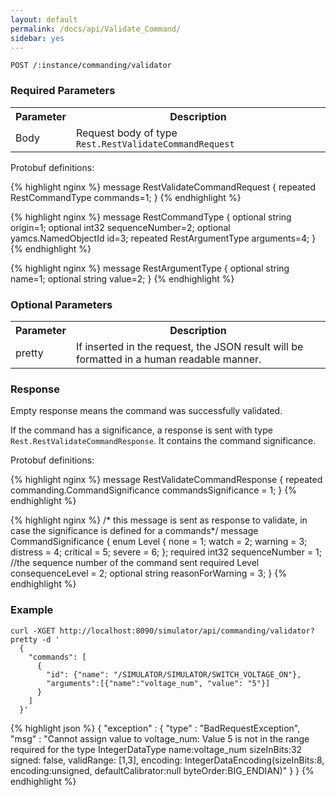 ```yaml
---
layout: default
permalink: /docs/api/Validate_Command/
sidebar: yes
---
```


```
POST /:instance/commanding/validator
```

### Required Parameters

<table class="inline">
    <tr><th>Parameter</th><th>Description</th></tr>
     <tr><td>Body</td><td>Request body of type <code>Rest.RestValidateCommandRequest</code></td></tr>
</table>

Protobuf definitions:

{% highlight nginx %}
message RestValidateCommandRequest {
  repeated RestCommandType commands=1;
}
{% endhighlight %}

{% highlight nginx %}
message RestCommandType {
  optional string origin=1;
  optional int32 sequenceNumber=2;
  optional yamcs.NamedObjectId id=3;
  repeated RestArgumentType arguments=4;
}
{% endhighlight %}

{% highlight nginx %}
message RestArgumentType {
  optional string name=1;
  optional string value=2;
}
{% endhighlight %}


### Optional Parameters

<table class="inline">
    <tr><th>Parameter</th><th>Description</th></tr>
     <tr><td>pretty</td><td>If inserted in the request, the JSON result will be formatted in a human readable manner.</td></tr>
</table>

### Response

Empty response means the command was successfully validated.

If the command has a significance, a response is sent with type `Rest.RestValidateCommandResponse`. It contains the command significance.

Protobuf definitions:

{% highlight nginx %}
message RestValidateCommandResponse {
  repeated commanding.CommandSignificance commandsSignificance = 1;
}
{% endhighlight %}

{% highlight nginx %}
/* this message is sent as response to validate, in case the significance is defined for a commands*/
message CommandSignificance {
    enum Level {
        none = 1;
        watch = 2;
        warning = 3;
        distress = 4;
        critical = 5;
        severe = 6;
    };
   required int32 sequenceNumber = 1; //the sequence number of the command sent
   required Level consequenceLevel = 2;
   optional string reasonForWarning = 3;
}
{% endhighlight %}


### Example

```
curl -XGET http://localhost:8090/simulator/api/commanding/validator?pretty -d '
  {
    "commands": [
      {
        "id": {"name": "/SIMULATOR/SIMULATOR/SWITCH_VOLTAGE_ON"},
        "arguments":[{"name":"voltage_num", "value": "5"}]
      }
    ]
  }'
```

{% highlight json %}
{
  "exception" : {
    "type" : "BadRequestException",
    "msg" : "Cannot assign value to voltage_num: Value 5 is not in the range required for the type IntegerDataType name:voltage_num sizeInBits:32 signed: false, validRange: [1,3], encoding: IntegerDataEncoding(sizeInBits:8, encoding:unsigned, defaultCalibrator:null byteOrder:BIG_ENDIAN)"
  }
}
{% endhighlight %}

